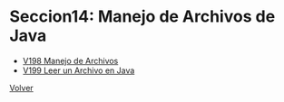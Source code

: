 # Seccion14: Manejo de Archivos de Java
* [V198 Manejo de Archivos](V198_Manejo_de_Archivos_en_Java/src/archivos/CrearArchivo.java)
* [V199 Leer un Archivo en Java](V199_Leer_un_Archivo_en_Java/archivos/LeerArchivo.java)


[Volver](../)